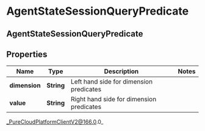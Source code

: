 # AgentStateSessionQueryPredicate

## AgentStateSessionQueryPredicate

## Properties

|Name | Type | Description | Notes|
|------------ | ------------- | ------------- | -------------|
| **dimension** | **String** | Left hand side for dimension predicates | |
| **value** | **String** | Right hand side for dimension predicates | |



_PureCloudPlatformClientV2@166.0.0_

